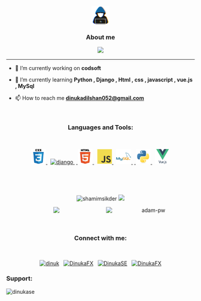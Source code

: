 <div align="center">
<picture><img src="https://github.com/0xAbdulKhalid/0xAbdulKhalid/raw/main/assets/mdImages/about_me.gif" width = 50px align="center"></picture> 
 <h3> About me</hr>
</div>

<p align="center">
  <a href="https://github.com/DenverCoder1/readme-typing-svg"><img src="https://readme-typing-svg.herokuapp.com?font=Time+New+Roman&color=cyan&size=25&center=true&vCenter=true&width=600&height=100&lines=Hi,I'm+Dinuka;Thanks+For+Visiting+My+Page;I+am+a+Undergratuate+Student;"></a>
</p>

---
- 🔭 I’m currently working on **codsoft**

- 🌱 I’m currently learning **Python , Django , Html , css , javascript , vue.js , MySql**

- 📫 How to reach me **dinukadilshan052@gmail.com**

<br>

<h3 align="center">Languages and Tools:</h3>
<br>
<p align="center"> <a href="https://www.w3schools.com/css/" target="_blank" rel="noreferrer"> <img src="https://raw.githubusercontent.com/devicons/devicon/master/icons/css3/css3-original-wordmark.svg" alt="css3" width="40" height="40"/> </a> &#160 <a href="https://www.djangoproject.com/" target="_blank" rel="noreferrer"> <img src="https://cdn.worldvectorlogo.com/logos/django.svg" alt="django" width="40" height="40"/> </a> &#160<a href="https://www.w3.org/html/" target="_blank" rel="noreferrer"> <img src="https://raw.githubusercontent.com/devicons/devicon/master/icons/html5/html5-original-wordmark.svg" alt="html5" width="40" height="40"/> </a>&#160 <a href="https://developer.mozilla.org/en-US/docs/Web/JavaScript" target="_blank" rel="noreferrer"> <img src="https://raw.githubusercontent.com/devicons/devicon/master/icons/javascript/javascript-original.svg" alt="javascript" width="40" height="40"/> </a> &#160 <a href="https://www.mysql.com/" target="_blank" rel="noreferrer"> <img src="https://raw.githubusercontent.com/devicons/devicon/master/icons/mysql/mysql-original-wordmark.svg" alt="mysql" width="40" height="40"/> </a> &#160<a href="https://www.python.org" target="_blank" rel="noreferrer"> <img src="https://raw.githubusercontent.com/devicons/devicon/master/icons/python/python-original.svg" alt="python" width="40" height="40"/> </a> &#160 <a href="https://vuejs.org/" target="_blank" rel="noreferrer"> <img src="https://raw.githubusercontent.com/devicons/devicon/master/icons/vuejs/vuejs-original-wordmark.svg" alt="vuejs" width="40" height="40"/> </a> </p>
<br>


</br>
</div>
<br />
<p align="center"><img width="47%" src="https://github-readme-streak-stats.herokuapp.com/?user=DinukaSE&theme=gotham&show_icons=true" alt="shamimsikder"/>

<img width="47%" src="https://github-readme-stats-ten-gilt.vercel.app/api?username=DinukaSE&show_icons=true&theme=gotham"/>
</p>

<p align="center"><img  width="47%" src="https://github-readme-stats-ten-gilt.vercel.app/api/top-langs/?username=DinukaSE&theme=gotham"/>
<img width="47%" align="right" src="https://github.com/Adam-pw/Adam-pw/blob/main/animation_500_kxa883sd.gif" alt="adam-pw" />

</p>
<br>
<h3 align="center">Connect with me:</h3>
<br>
<p align="center">
<a href="https://fb.com/dinuk.dilshan.58" target="blank"><img align="center" src="https://raw.githubusercontent.com/rahuldkjain/github-profile-readme-generator/master/src/images/icons/Social/facebook.svg" alt="dinuk" height="30" width="40" /></a> &#160
<a href="https://twitter.com/DinukaFX" target="blank"><img align="center" src="https://raw.githubusercontent.com/rahuldkjain/github-profile-readme-generator/master/src/images/icons/Social/twitter.svg" alt="DinukaFX" height="30" width="40" /></a> &#160
<a href="https://linkedin.com/in/dinuka-dilshan-81502421b" target="blank"><img align="center" src="https://raw.githubusercontent.com/rahuldkjain/github-profile-readme-generator/master/src/images/icons/Social/linked-in-alt.svg" alt="DinukaSE" height="30" width="50" /></a> &#160
<a href="https://instagram.com/dinuka_fx" target="blank"><img align="center" src="https://raw.githubusercontent.com/rahuldkjain/github-profile-readme-generator/master/src/images/icons/Social/instagram.svg" alt="DinukaFX" height="30" width="40" /></a>
</p>
<h3 align="left">Support:</h3>
<p><a href="https://www.buymeacoffee.com/dinukase"> <img align="left" src="https://cdn.buymeacoffee.com/buttons/v2/default-yellow.png" height="50" width="210" alt="dinukase" /></a></p><br><br>
